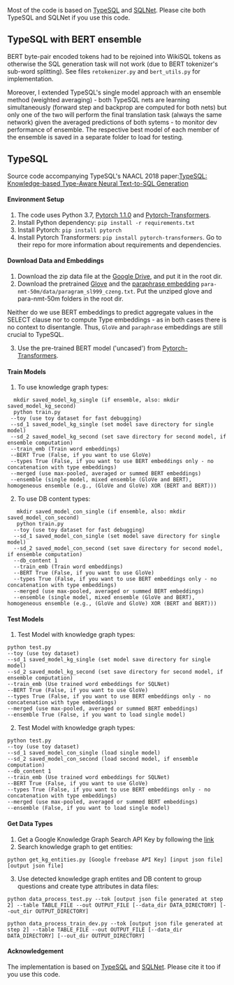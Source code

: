 Most of the code is based on [TypeSQL](https://github.com/taoyds/typesql) and [SQLNet](https://github.com/xiaojunxu/SQLNet). 
Please cite both TypeSQL and SQLNet if you use this code.

## TypeSQL with BERT ensemble

BERT byte-pair encoded tokens had to be rejoined into WikiSQL tokens as otherwise the SQL generation task will not work (due to BERT tokenizer's sub-word splitting). See files `retokenizer.py` and `bert_utils.py` for implementation.


Moreover, I extended TypeSQL's single model approach with an ensemble method (weighted averaging) - both TypeSQL nets are learning simultaneously (forward step and backprop are computed for both nets) but only one of the two will perform the final translation task (always the same network) given the averaged predictions of both sytems - to monitor dev performance of ensemble. The respective best model of each member of the ensemble is saved in a separate folder to load for testing.

## TypeSQL

Source code accompanying TypeSQL's NAACL 2018 paper:[TypeSQL: Knowledge-based Type-Aware Neural Text-to-SQL Generation
](https://arxiv.org/abs/1804.09769)

#### Environment Setup

1. The code uses Python 3.7, [Pytorch 1.1.0](https://pytorch.org/previous-versions/) and [Pytorch-Transformers](https://github.com/huggingface/pytorch-transformers).
2. Install Python dependency: `pip install -r requirements.txt`
3. Install Pytorch: `pip install pytorch`
4. Install Pytorch Transformers: `pip install pytorch-transformers`. Go to their repo for more information about requirements and dependencies.

#### Download Data and Embeddings

1. Download the zip data file at the [Google Drive](https://drive.google.com/file/d/1CGIRCjwf2bgmWl3UyjY1yJpP4nU---Q0/view?usp=sharing), and put it in the root dir.
2. Download the pretrained [Glove](https://nlp.stanford.edu/data/wordvecs/glove.42B.300d.zip) and the [paraphrase embedding](https://drive.google.com/file/d/1iWTowxEG1-KZyq-fHP6cb6dNqMh4eHiN/view?usp=sharing) `para-nmt-50m/data/paragram_sl999_czeng.txt`. Put the unziped glove and para-nmt-50m folders in the root dir.

Neither do we use BERT embeddings to predict aggregate values in the SELECT clause nor to compute Type embeddings - as in both cases there is no context to disentangle. Thus, `GloVe` and `paraphrase` embeddings are still crucial to TypeSQL.

3. Use the pre-trained BERT model ('uncased') from [Pytorch-Transformers](https://github.com/huggingface/pytorch-transformers).

#### Train Models

1. To use knowledge graph types:
```
  mkdir saved_model_kg_single (if ensemble, also: mkdir saved_model_kg_second)
  python train.py
 --toy (use toy dataset for fast debugging)
 --sd_1 saved_model_kg_single (set model save directory for single model)
 --sd_2 saved_model_kg_second (set save directory for second model, if ensemble computation)
 --train_emb (Train word embeddings)
 --BERT True (False, if you want to use GloVe)
 --types True (False, if you want to use BERT embeddings only - no concatenation with type embeddings)
 --merged (use max-pooled, averaged or summed BERT embeddings)
 --ensemble (single model, mixed ensemble (GloVe and BERT), homogeneous ensemble (e.g., (GloVe and GloVe) XOR (BERT and BERT)))
```

2. To use DB content types:
```
   mkdir saved_model_con_single (if ensemble, also: mkdir saved_model_con_second)
   python train.py
  --toy (use toy dataset for fast debugging)
  --sd_1 saved_model_con_single (set model save directory for single model)
  --sd_2 saved_model_con_second (set save directory for second model, if ensemble computation)
  --db_content 1
  --train_emb (Train word embeddings)
  --BERT True (False, if you want to use GloVe)
  --types True (False, if you want to use BERT embeddings only - no concatenation with type embeddings)
  --merged (use max-pooled, averaged or summed BERT embeddings)
  --ensemble (single model, mixed ensemble (GloVe and BERT), homogeneous ensemble (e.g., (GloVe and GloVe) XOR (BERT and BERT)))
```
 
  
#### Test Models

1. Test Model with knowledge graph types:
```
python test.py
--toy (use toy dataset)
--sd_1 saved_model_kg_single (set model save directory for single model)
--sd_2 saved_model_kg_second (set save directory for second model, if ensemble computation)
--train_emb (Use trained word embeddings for SQLNet)
--BERT True (False, if you want to use GloVe)
--types True (False, if you want to use BERT embeddings only - no concatenation with type embeddings)
--merged (use max-pooled, averaged or summed BERT embeddings)
--ensemble True (False, if you want to load single model)
```
2. Test Model with knowledge graph types:
```
python test.py
--toy (use toy dataset)
--sd_1 saved_model_con_single (load single model)
--sd_2 saved_model_con_second (load second model, if ensemble computation)
--db_content 1
--train_emb (Use trained word embeddings for SQLNet)
--BERT True (False, if you want to use GloVe)
--types True (False, if you want to use BERT embeddings only - no concatenation with type embeddings)
--merged (use max-pooled, averaged or summed BERT embeddings)
--ensemble (False, if you want to load single model)
```

#### Get Data Types

1. Get a Google Knowledge Graph Search API Key by following the [link](https://developers.google.com/knowledge-graph/)
2. Search knowledge graph to get entities:
```
python get_kg_entities.py [Google freebase API Key] [input json file] [output json file]
```
3. Use detected knowledge graph entites and DB content to group questions and create type attributes in data files:
```
python data_process_test.py --tok [output json file generated at step 2] --table TABLE_FILE --out OUTPUT_FILE [--data_dir DATA_DIRECTORY] [--out_dir OUTPUT_DIRECTORY]

python data_process_train_dev.py --tok [output json file generated at step 2] --table TABLE_FILE --out OUTPUT_FILE [--data_dir DATA_DIRECTORY] [--out_dir OUTPUT_DIRECTORY]
```

#### Acknowledgement

The implementation is based on [TypeSQL](https://github.com/taoyds/typesql) and [SQLNet](https://github.com/xiaojunxu/SQLNet). Please cite it too if you use this code.
